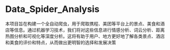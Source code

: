 # Data_Spider_Analysis
本项目旨在构建一个全自动爬虫，用于爬取携程、美团等平台上的景点、美食和酒店等信息。通过机器学习技术，我们将对这些信息进行情感分析、词云分析、距离热图分析和可视化等深度分析。这将有助于用户、地方更好地了解各类景点、酒店和美食的评价和特点，从而做出更明智的选择和发展决策
